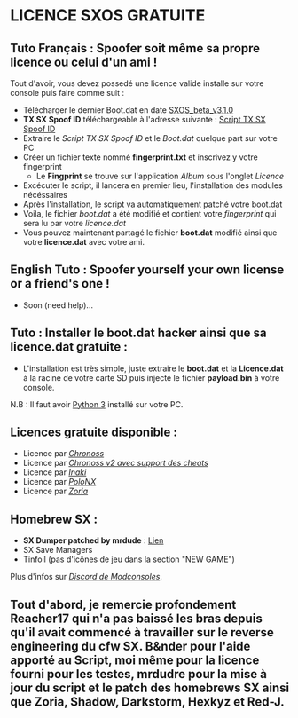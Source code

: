 # LICENCE SXOS GRATUITE

## Tuto Français : Spoofer soit même sa propre licence ou celui d'un ami !

Tout d'avoir, vous devez possedé une licence valide installe sur votre console puis faire comme suit :  
  * Télécharger le dernier Boot.dat en date [SXOS_beta_v3.1.0](https://www.mediafire.com/file/z8td5k923wsqs9w/SXOS_beta_v3.1.0.zip/file)
  * __TX SX Spoof ID__ téléchargeable à l'adresse suivante : [Script TX SX Spoof ID](https://www.mediafire.com/file/4hz3upmez3fw43y/Python-3.9-hacksxos3.1.0.rar/file)  
  * Extraire le _Script TX SX Spoof ID_ et le _Boot.dat_ quelque part sur votre PC
  * Créer un fichier texte nommé __fingerprint.txt__ et inscrivez y votre fingerprint
      * Le __Fingprint__ se trouve sur l'application _Album_ sous l'onglet _Licence_  
  * Excécuter le script, il lancera en premier lieu, l'installation des modules nécéssaires
  * Après l'installation, le script va automatiquement patché votre boot.dat
  * Voila, le fichier _boot.dat_ a été modifié et contient votre _fingerprint_ qui sera lu par votre _licence.dat_
  * Vous pouvez maintenant partagé le fichier __boot.dat__ modifié ainsi que votre __licence.dat__ avec votre ami. 

## English Tuto : Spoofer yourself your own license or a friend's one !
  * Soon (need help)...

## Tuto : Installer le boot.dat hacker ainsi que sa licence.dat gratuite :  
  * L'installation est très simple, juste extraire le __boot.dat__ et la __Licence.dat__ à la racine de votre carte SD puis injecté le fichier __payload.bin__ à votre console.

N.B : Il faut avoir [Python 3](https://www.python.org/downloads/) installé sur votre PC.

## Licences gratuite disponible :  
  * Licence par _[Chronoss](https://www.mediafire.com/file/8iwnxusxotcmfc2/Licence_Gratuit_SXOS_Free_02_by_Chronoss.rar/file)_
  * Licence par _[Chronoss v2 avec support des cheats](https://www.mediafire.com/file/pe7m58dr0d73b6q/Licence_Gratuite_SXOS_Free_02_by_Chronoss_with_cheat_support.rar/file)_
  * Licence par _[Inaki](https://www.mediafire.com/file/pchfm2n1oe8iwee/Licence_Gratuite_SXOS_Free_03_by_Inaki.rar/file)_
  * Licence par _[PoloNX](https://www.mediafire.com/file/jx92o1wbo8uo7v6/Licence_Gratuite_SXOS_Free_05_by_PoloNX.rar/file)_
  * Licence par _[Zoria](https://www.mediafire.com/file/mmw4dspt2r1dvpl/Licence_Gratuite_SXOS_Free_06_by_Zoria.rar/file)_
  
## Homebrew SX :  
  * __SX Dumper patched by mrdude__ : [Lien](https://www.mediafire.com/file/bwcpuok8hj867tz/SXDumper_DRM_Patched_by_MrDude.zip/file)
  * SX Save Managers
  * Tinfoil (pas d'icônes de jeu dans la section "NEW GAME")
    
Plus d'infos sur _[Discord de Modconsoles](https://discord.gg/yCrp3p5c)_.


## Tout d'abord, je remercie profondement Reacher17 qui n'a pas baissé les bras depuis qu'il avait commencé à travailler sur le reverse engineering du cfw SX. B&nder pour l'aide apporté au Script, moi même pour la licence fourni pour les testes, mrdudre pour la mise à jour du script et le patch des homebrews SX ainsi que Zoria, Shadow, Darkstorm, Hexkyz et Red-J.
